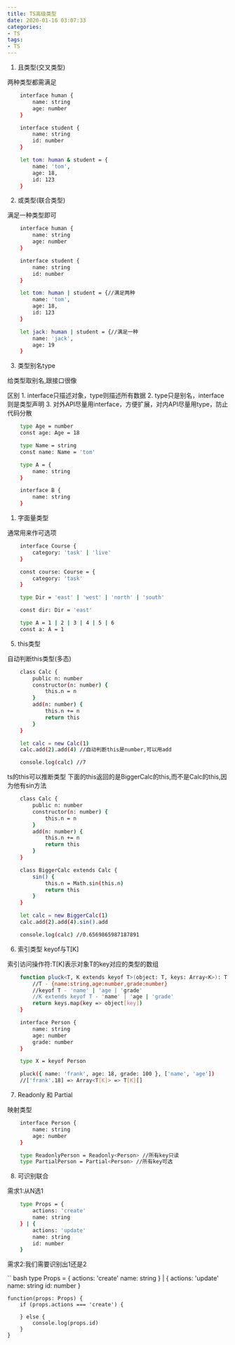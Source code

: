 ```yaml
---
title: TS高级类型
date: 2020-01-16 03:07:33
categories:
- TS
tags:
- TS
---
```


1. 且类型(交叉类型)

两种类型都需满足

``` bash
    interface human {
        name: string
        age: number
    }

    interface student {
        name: string
        id: number
    }

    let tom: human & student = {
        name: 'tom',
        age: 18,
        id: 123
    }
```

2. 或类型(联合类型)

满足一种类型即可

``` bash
    interface human {
        name: string
        age: number
    }

    interface student {
        name: string
        id: number
    }

    let tom: human | student = {//满足两种
        name: 'tom',
        age: 18,
        id: 123
    }

    let jack: human | student = {//满足一种
        name: 'jack',
        age: 19
    }
```

3. 类型别名type

给类型取别名,跟接口很像

区别
    1. interface只描述对象，type则描述所有数据
    2. type只是别名，interface则是类型声明
    3. 对外API尽量用interface，方便扩展，对内API尽量用type，防止代码分散

``` bash
    type Age = number
    const age: Age = 18

    type Name = string
    const name: Name = 'tom'

    type A = {
        name: string
    }

    interface B {
        name: string
    }

```


1. 字面量类型

通常用来作可选项

``` bash
    interface Course {
        category: 'task' | 'live'
    }

    const course: Course = {
        category: 'task'
    }

    type Dir = 'east' | 'west' | 'north' | 'south'

    const dir: Dir = 'east'

    type A = 1 | 2 | 3 | 4 | 5 | 6
    const a: A = 1
```

5. this类型

自动判断this类型(多态)

``` bash
    class Calc {
        public n: number
        constructor(n: number) {
            this.n = n
        }
        add(n: number) {
            this.n += n
            return this
        }
    }

    let calc = new Calc(1)
    calc.add(2).add(4) //自动判断this是number,可以用add

    console.log(calc) //7
```

ts的this可以推断类型
下面的this返回的是BiggerCalc的this,而不是Calc的this,因为他有sin方法

``` bash
    class Calc {
        public n: number
        constructor(n: number) {
            this.n = n
        }
        add(n: number) {
            this.n += n
            return this
        }
    }

    class BiggerCalc extends Calc {
        sin() {
            this.n = Math.sin(this.n)
            return this
        }
    }

    let calc = new BiggerCalc(1)
    calc.add(2).add(4).sin().add

    console.log(calc) //0.6569865987187891
```

6. 索引类型 keyof与T[K]

 索引访问操作符:T[K]表示对象T的key对应的类型的数组

``` bash
    function pluck<T, K extends keyof T>(object: T, keys: Array<K>): T[K][] {
        //T - {name:string,age:number,grade:number}
        //keyof T - 'name' | 'age | 'grade'
        //K extends keyof T - 'name' | 'age | 'grade'
        return keys.map(key => object[key])
    }

    interface Person {
        name: string
        age: number
        grade: number
    }

    type X = keyof Person

    pluck({ name: 'frank', age: 18, grade: 100 }, ['name', 'age'])
    //['frank'.18] => Array<T[K]> => T[K][]
```

7. Readonly 和 Partial

映射类型

``` bash
    interface Person {
        name: string
        age: number
    }

    type ReadonlyPerson = Readonly<Person> //所有key只读
    type PartialPerson = Partial<Person> //所有key可选
```

8. 可识别联合

需求1:从N选1

``` bash
    type Props = {
        actions: 'create'
        name: string
    } | {
        actions: 'update'
        name: string
        id: number
    }
```

需求2:我们需要识别出1还是2

`` bash
    type Props = {
        actions: 'create'
        name: string
    } | {
        actions: 'update'
        name: string
        id: number
    }

    function(props: Props) {
        if (props.actions === 'create') {

        } else {
            console.log(props.id)
        }
    }
```